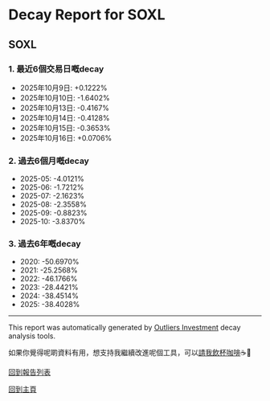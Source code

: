 # Decay Report for SOXL

## SOXL

### 1. 最近6個交易日嘅decay

- 2025年10月9日: +0.1222%
- 2025年10月10日: -1.6402%
- 2025年10月13日: -0.4167%
- 2025年10月14日: -0.4128%
- 2025年10月15日: -0.3653%
- 2025年10月16日: +0.0706%

### 2. 過去6個月嘅decay

- 2025-05: -4.0121%
- 2025-06: -1.7212%
- 2025-07: -2.1623%
- 2025-08: -2.3558%
- 2025-09: -0.8823%
- 2025-10: -3.8370%

### 3. 過去6年嘅decay

- 2020: -50.6970%
- 2021: -25.2568%
- 2022: -46.1766%
- 2023: -28.4421%
- 2024: -38.4514%
- 2025: -38.4028%

------------------------------
This report was automatically generated by [Outliers Investment](https://outliersecon.github.io/Outliers-Investment/) decay analysis tools.

如果你覺得呢啲資料有用，想支持我繼續改進呢個工具，可以[請我飲杯咖啡](https://buymeacoffee.com/outliersecon)☕🙏

[回到報告列表](https://outliersecon.github.io/Outliers-Investment/reports/reports_public)

[回到主頁](https://outliersecon.github.io/Outliers-Investment/)